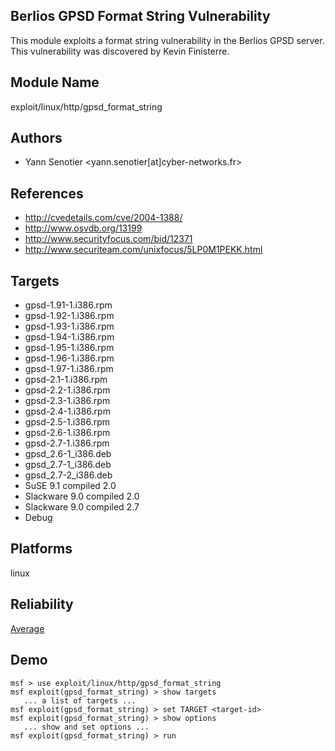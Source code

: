 ## Berlios GPSD Format String Vulnerability

This module exploits a format string vulnerability in the 
Berlios GPSD server. This vulnerability was discovered by 
Kevin Finisterre.


## Module Name
exploit/linux/http/gpsd_format_string

## Authors
* Yann Senotier <yann.senotier[at]cyber-networks.fr>


## References
* http://cvedetails.com/cve/2004-1388/
* http://www.osvdb.org/13199
* http://www.securityfocus.com/bid/12371
* http://www.securiteam.com/unixfocus/5LP0M1PEKK.html



## Targets
* gpsd-1.91-1.i386.rpm
* gpsd-1.92-1.i386.rpm
* gpsd-1.93-1.i386.rpm
* gpsd-1.94-1.i386.rpm
* gpsd-1.95-1.i386.rpm
* gpsd-1.96-1.i386.rpm
* gpsd-1.97-1.i386.rpm
* gpsd-2.1-1.i386.rpm
* gpsd-2.2-1.i386.rpm
* gpsd-2.3-1.i386.rpm
* gpsd-2.4-1.i386.rpm
* gpsd-2.5-1.i386.rpm
* gpsd-2.6-1.i386.rpm
* gpsd-2.7-1.i386.rpm
* gpsd_2.6-1_i386.deb
* gpsd_2.7-1_i386.deb
* gpsd_2.7-2_i386.deb
* SuSE 9.1 compiled 2.0
* Slackware 9.0 compiled 2.0
* Slackware 9.0 compiled 2.7
* Debug              


## Platforms
linux

## Reliability
[Average](https://github.com/rapid7/metasploit-framework/wiki/Exploit-Ranking)

## Demo

```
msf > use exploit/linux/http/gpsd_format_string
msf exploit(gpsd_format_string) > show targets
   ... a list of targets ...
msf exploit(gpsd_format_string) > set TARGET <target-id>
msf exploit(gpsd_format_string) > show options
   ... show and set options ...
msf exploit(gpsd_format_string) > run
```
    
    
